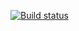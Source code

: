 [![Build status](https://ci.appveyor.com/api/projects/status/7yp5ndlhqmj34rai?svg=true)](https://ci.appveyor.com/project/Eduardokud/celenide)